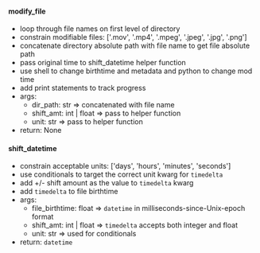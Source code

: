 #### modify_file
- loop through file names on first level of directory 
- constrain modifiable files: ['.mov', '.mp4', '.mpeg', '.jpeg', '.jpg', '.png']
- concatenate directory absolute path with file name to get file absolute path
- pass original time to shift_datetime helper function
- use shell to change birthtime and metadata and python to change mod time
- add print statements to track progress
- args: 
    + dir_path: str => concatenated with file name
    + shift_amt: int | float => pass to helper function 
    + unit: str => pass to helper function
- return: None

#### shift_datetime
- constrain acceptable units: ['days', 'hours', 'minutes', 'seconds']
- use conditionals to target the correct unit kwarg for `timedelta`
- add +/- shift amount as the value to `timedelta` kwarg
- add `timedelta` to file birthtime
- args:
    + file_birthtime: float => `datetime` in milliseconds-since-Unix-epoch format
    + shift_amt: int | float => `timedelta` accepts both integer and float
    + unit: str => used for conditionals
- return: `datetime`